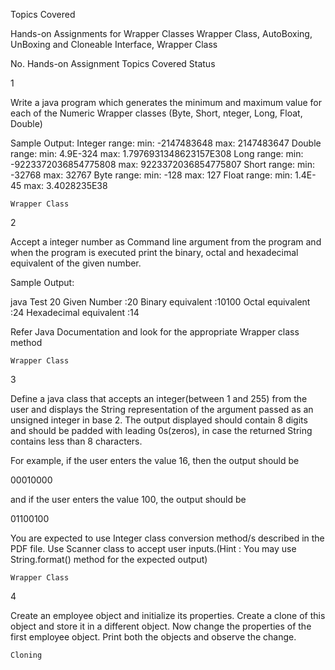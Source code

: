 

Topics Covered

Hands-on Assignments for Wrapper Classes
Wrapper Class, AutoBoxing, UnBoxing and Cloneable Interface, Wrapper Class 


No. 	Hands-on Assignment 	Topics Covered 	Status

1 	

 Write a java program which generates the minimum and maximum value for each of the Numeric Wrapper classes (Byte, Short, nteger, Long, Float, Double)

Sample Output:
Integer range: 
min: -2147483648 
max: 2147483647 
Double range: 
min: 4.9E-324 
max: 1.7976931348623157E308 
Long range: 
min: -9223372036854775808 
max: 9223372036854775807 
Short range: 
min: -32768 
max: 32767 
Byte range: 
min: -128 
max: 127 
Float range: 
min: 1.4E-45 
max: 3.4028235E38

	Wrapper Class 	

2 	

 Accept a integer number as Command line argument from the program and when the program is executed print the binary, octal and hexadecimal equivalent of the given number.

Sample Output:

java  Test 20
Given Number :20
Binary equivalent :10100
Octal equivalent :24
Hexadecimal equivalent :14

Refer Java Documentation and look for the appropriate Wrapper class method

	Wrapper Class 	

3 	

 Define a java class that accepts an integer(between 1 and 255) from the user and displays the String representation of the argument passed as an unsigned integer in base 2. The output displayed should contain 8 digits and should be padded with leading 0s(zeros), in case the returned String contains less than 8 characters.

For example, if the user enters the value 16, then the output should be

00010000

and if the user enters the value 100, the output should be

01100100

You are expected to use Integer class conversion method/s described in the PDF file. Use Scanner class to accept user inputs.(Hint : You may use String.format() method for the expected output)

	Wrapper Class 	

4 	

 Create an employee object and initialize its properties. Create a clone of this object and store it in a different object. Now change the properties of the first employee object. Print both the objects and observe the change.

	Cloning